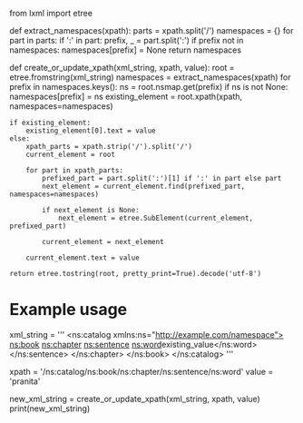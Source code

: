 from lxml import etree


def extract_namespaces(xpath):
    parts = xpath.split('/')
    namespaces = {}
    for part in parts:
        if ':' in part:
            prefix, _ = part.split(':')
            if prefix not in namespaces:
                namespaces[prefix] = None
    return namespaces


def create_or_update_xpath(xml_string, xpath, value):
    root = etree.fromstring(xml_string)
    namespaces = extract_namespaces(xpath)
    for prefix in namespaces.keys():
        ns = root.nsmap.get(prefix)
        if ns is not None:
            namespaces[prefix] = ns
    existing_element = root.xpath(xpath, namespaces=namespaces)

    if existing_element:
        existing_element[0].text = value
    else:
        xpath_parts = xpath.strip('/').split('/')
        current_element = root

        for part in xpath_parts:
            prefixed_part = part.split(':')[1] if ':' in part else part
            next_element = current_element.find(prefixed_part, namespaces=namespaces)

            if next_element is None:
                next_element = etree.SubElement(current_element, prefixed_part)

            current_element = next_element

        current_element.text = value

    return etree.tostring(root, pretty_print=True).decode('utf-8')


# Example usage
xml_string = '''
<ns:catalog xmlns:ns="http://example.com/namespace">
    <ns:book>
        <ns:chapter>
            <ns:sentence>
                <ns:word>existing_value</ns:word>
            </ns:sentence>
        </ns:chapter>
    </ns:book>
</ns:catalog>
'''

xpath = '/ns:catalog/ns:book/ns:chapter/ns:sentence/ns:word'
value = 'pranita'

new_xml_string = create_or_update_xpath(xml_string, xpath, value)
print(new_xml_string)
